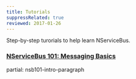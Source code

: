 ```yaml
---
title: Tutorials
suppressRelated: true
reviewed: 2017-01-26
---
```


Step-by-step turorials to help learn NServiceBus.

### [NServiceBus 101: Messaging Basics](nservicebus-101/)

partial: nsb101-intro-paragraph
